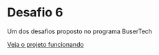 # Desafio 6

Um dos desafios proposto no programa BuserTech

[Veja o projeto funcionando](https://gabyvictoria0122.github.io/Desafio6-Order-Summary/)
